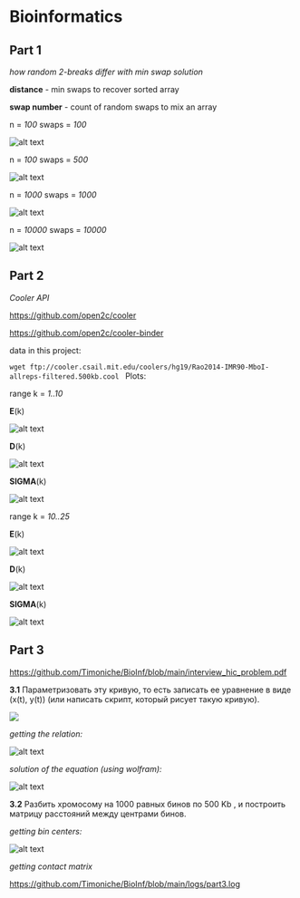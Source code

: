 # Bioinformatics

## Part 1 
*how random 2-breaks differ with min swap solution*

**distance** - min swaps to recover sorted array

**swap number** - count of random swaps to mix an array

n = *100*
swaps = *100*

![alt text](https://github.com/Timoniche/BioInf/blob/main/plots/size100swaps100)

n = *100*
swaps = *500*

![alt text](https://github.com/Timoniche/BioInf/blob/main/plots/size100swaps500)

n = *1000*
swaps = *1000*

![alt text](https://github.com/Timoniche/BioInf/blob/main/plots/size1000swaps1000)

n = *10000*
swaps = *10000*

![alt text](https://github.com/Timoniche/BioInf/blob/main/plots/size10000swaps10000)

## Part 2
*Cooler API*

https://github.com/open2c/cooler

https://github.com/open2c/cooler-binder

data in this project:

`wget ftp://cooler.csail.mit.edu/coolers/hg19/Rao2014-IMR90-MboI-allreps-filtered.500kb.cool
`
Plots:

range k = *1..10*

**E**(k)

![alt text](https://github.com/Timoniche/BioInf/blob/main/plots/chr1_EX_k_1_10)

**D**(k)

![alt text](https://github.com/Timoniche/BioInf/blob/main/plots/chr1_DX_k_1_10)

**SIGMA**(k)

![alt text](https://github.com/Timoniche/BioInf/blob/main/plots/chr1_SIGMA_k_1_10)

range k = *10..25*

**E**(k)

![alt text](https://github.com/Timoniche/BioInf/blob/main/plots/chr1_EX_k_10_25)

**D**(k)

![alt text](https://github.com/Timoniche/BioInf/blob/main/plots/chr1_DX_k_10_25)

**SIGMA**(k)

![alt text](https://github.com/Timoniche/BioInf/blob/main/plots/chr1_SIGMA_k_10_25)

## Part 3

https://github.com/Timoniche/BioInf/blob/main/interview_hic_problem.pdf

**3.1** Параметризовать эту кривую, то есть записать ее уравнение в виде (x(t), y(t)) 
(или написать скрипт, который рисует такую кривую).

![](https://github.com/Timoniche/BioInf/blob/main/solutions/gif_task3.gif)

*getting the relation:*

![alt text](https://github.com/Timoniche/BioInf/blob/main/solutions/archimedean.jpg)

*solution of the equation (using wolfram):*

![alt text](https://github.com/Timoniche/BioInf/blob/main/solutions/solution_max_t.png)

**3.2** Разбить хромосому на 1000 равных бинов по 500 Kb , и 
построить матрицу расстояний между центрами бинов.

*getting bin centers:*

![alt text](https://github.com/Timoniche/BioInf/blob/main/solutions/bin_centers.jpg)

*getting contact matrix*

https://github.com/Timoniche/BioInf/blob/main/logs/part3.log


